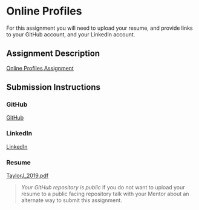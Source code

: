 # Online Profiles
For this assignment you will need to upload your resume, and provide links to your GitHub account, and your LinkedIn account.

## Assignment Description
[Online Profiles Assignment](https://education.launchcode.org/liftoff/assignments/online-profiles/)

## Submission Instructions
 
### GitHub
<a href="https://github.com/jaytay88">GitHub</a>
 
### LinkedIn
<a href="https://www.linkedin.com/in/jaytay88/">LinkedIn</a>

### Resume
[TaylorJ_2019.pdf](https://github.com/jaytay88/liftoff-assignments/files/2810510/TaylorJ_2019.pdf)

> *Your GitHub repository is public* if you do not want to upload your resume to a public facing repository talk with your Mentor about an alternate way to submit this assignment.

